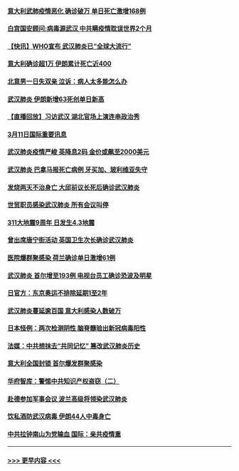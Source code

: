 #### [意大利武肺疫情恶化 确诊破万 单日死亡激增168例](../pages/prog202/a102797393.md?t=03120402) 
#### [白宫国安顾问:病毒源武汉 中共瞒疫情耽误世界2个月](../pages/prog202/a102797433.md?t=03120402) 
#### [【快讯】WHO宣布 武汉肺炎已“全球大流行”](../pages/prog202/a102797429.md?t=03120402) 
#### [意大利确诊超1万 伊朗累计死亡近400](../pages/prog202/a102797341.md?t=03120402) 
#### [北意男一日失双亲 泣诉：病人太多能怎么办](../pages/prog202/a102797295.md?t=03120402) 
#### [武汉肺炎 伊朗新增63死创单日新高](../pages/prog202/a102797268.md?t=03120402) 
#### [【直播回放】习访武汉 湖北官场上演连串政治秀](../pages/prog202/a102797105.md?t=03120402) 
#### [3月11日国际重要讯息](../pages/prog202/a102797161.md?t=03120402) 
#### [武汉肺炎疫情严峻 英降息2码 金价或飙至2000美元](../pages/prog202/a102797092.md?t=03120402) 
#### [武汉肺炎 巴拿马报死亡病例 牙买加、玻利维亚失守](../pages/prog202/a102797062.md?t=03120402) 
#### [发烧两天不治身亡 大邱前议长死后确诊武汉肺炎](../pages/prog202/a102797043.md?t=03120402) 
#### [世贸职员感染武汉肺炎 所有会议叫停](../pages/prog202/a102797001.md?t=03120402) 
#### [311大地震9周年 日发生4.3地震](../pages/prog202/a102797004.md?t=03120402) 
#### [曾出席唐宁街活动 英国卫生次长确诊武汉肺炎](../pages/prog202/a102796948.md?t=03120402) 
#### [医院爆群聚感染 荷兰确诊单日激增61例](../pages/prog202/a102796928.md?t=03120402) 
#### [武汉肺炎 首尔增至193例 电视台员工确诊恐波及明星](../pages/prog202/a102796886.md?t=03120402) 
#### [日官方：东京奥运不排除延期1至2年](../pages/prog202/a102796890.md?t=03120402) 
#### [武汉肺炎蔓延逾百国 意大利感染人数破万](../pages/prog202/a102796746.md?t=03120402) 
#### [日本怪例：两次检测阴性 脑脊髓验出新冠病毒阳性](../pages/prog202/a102796700.md?t=03120402) 
#### [法媒：中共想抹去“共同记忆” 篡改武汉肺炎历史](../pages/prog202/a102796607.md?t=03120402) 
#### [意大利全国封锁 首尔爆发群聚感染](../pages/prog202/a102796574.md?t=03120402) 
#### [华府智库：警惕中共知识产权盗窃（二）](../pages/prog202/a102796570.md?t=03120402) 
#### [赴德参加军事会议 波兰高级将领染武汉肺炎](../pages/prog202/a102796549.md?t=03120402) 
#### [饮私酒防武汉病毒 伊朗44人中毒身亡](../pages/prog202/a102796503.md?t=03120402) 
#### [中共拉钟南山为党输血 国际：亲共疫情重](../pages/prog202/a102796486.md?t=03120402) 

----
#### [ >>> 更早内容 <<< ](../indexes/prog202-earlier.md)
